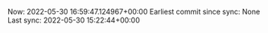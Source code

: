 Now: 2022-05-30 16:59:47.124967+00:00 Earliest commit since sync: None Last sync: 2022-05-30 15:22:44+00:00
